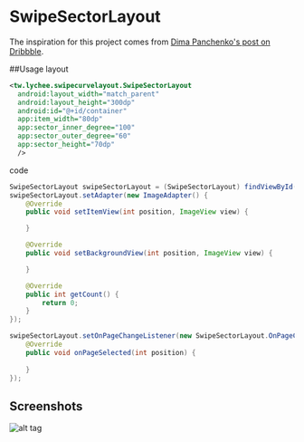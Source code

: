 # SwipeSectorLayout
The inspiration for this project comes from [Dima Panchenko's post on Dribbble](https://dribbble.com/shots/3272140-Jewelry-E-ommerce-Application).

##Usage
layout
```xml
<tw.lychee.swipecurvelayout.SwipeSectorLayout
  android:layout_width="match_parent"
  android:layout_height="300dp"
  android:id="@+id/container"
  app:item_width="80dp"
  app:sector_inner_degree="100"
  app:sector_outer_degree="60"
  app:sector_height="70dp"
  />
```

code
```java
SwipeSectorLayout swipeSectorLayout = (SwipeSectorLayout) findViewById(R.id.container);
swipeSectorLayout.setAdapter(new ImageAdapter() {
    @Override
    public void setItemView(int position, ImageView view) {

    }

    @Override
    public void setBackgroundView(int position, ImageView view) {

    }

    @Override
    public int getCount() {
        return 0;
    }
});

swipeSectorLayout.setOnPageChangeListener(new SwipeSectorLayout.OnPageChangeListener() {
    @Override
    public void onPageSelected(int position) {
        
    }
});

```
## Screenshots
![alt tag](https://raw.githubusercontent.com/lycheetw/SwipeSectorLayout/master/images/screenshot.gif)
